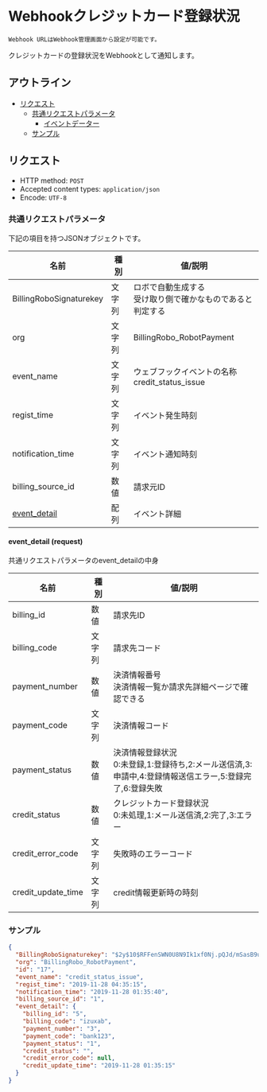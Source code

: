 # Webhookクレジットカード登録状況

`Webhook URLはWebhook管理画面から設定が可能です。`

クレジットカードの登録状況をWebhookとして通知します。

## アウトライン

- [リクエスト](#リクエスト)
  - [共通リクエストパラメータ](#共通リクエストパラメータ)
    - [イベントデーター](#イベントデーター)
  - [サンプル](#サンプル)

## リクエスト
- HTTP method: `POST`
- Accepted content types: `application/json`
- Encode: `UTF-8`

### 共通リクエストパラメータ

下記の項目を持つJSONオブジェクトです。

| 名前                                 | 種別   | 値/説明                                      |
|------------------------------------- | ------ | --------------------------------------------- |
| BillingRoboSignaturekey              | 文字列 | ロボで自動生成する <br> 受け取り側で確かなものであると判定する |
| org                                  | 文字列 | BillingRobo_RobotPayment                     |
| event_name                           | 文字列 | ウェブフックイベントの名称 <br> credit_status_issue |
| regist_time                          | 文字列 | イベント発生時刻                             |
| notification_time                    | 文字列 | イベント通知時刻                             |
| billing_source_id                    | 数値   | 請求元ID                                     |
| [event_detail](#event_detail-request)                         | 配列   | イベント詳細                                 |


#### event_detail (request)

共通リクエストパラメータのevent_detailの中身

| 名前                  | 種別 |  値/説明                                      |
| --------------------- | ---- | --------------------------------------------- |
| billing_id            | 数値 | 請求先ID                                      |
| billing_code          | 文字列 | 請求先コード                                  |
| payment_number        | 数値 | 決済情報番号 <br> 決済情報一覧か請求先詳細ページで確認できる |
| payment_code          | 文字列 | 決済情報コード                                |
| payment_status        | 数値 | 決済情報登録状況 <br> 0:未登録,1:登録待ち,2:メール送信済,3:申請中,4:登録情報送信エラー,5:登録完了,6:登録失敗 |
| credit_status         | 数値 | クレジットカード登録状況 <br> 0:未処理,1:メール送信済,2:完了,3:エラー |
| credit_error_code     | 文字列 | 失敗時のエラーコード |
| credit_update_time    | 文字列 | credit情報更新時の時刻 |

### サンプル
```json
{
  "BillingRoboSignaturekey": "$2y$10$RFFenSWN0U8N9Ik1xf0Nj.pQJd/mSasB9ucofm1qTdYeTc8Ag9OLC",
  "org": "BillingRobo_RobotPayment",
  "id": "17",
  "event_name": "credit_status_issue",
  "regist_time": "2019-11-28 04:35:15",
  "notification_time": "2019-11-28 01:35:40",
  "billing_source_id": "1",
  "event_detail": {
    "billing_id": "5",
    "billing_code": "izuxab",
    "payment_number": "3",
    "payment_code": "bank123",
    "payment_status": "1",
    "credit_status": "",
    "credit_error_code": null,
    "credit_update_time": "2019-11-28 01:35:15"
  }
}
```
